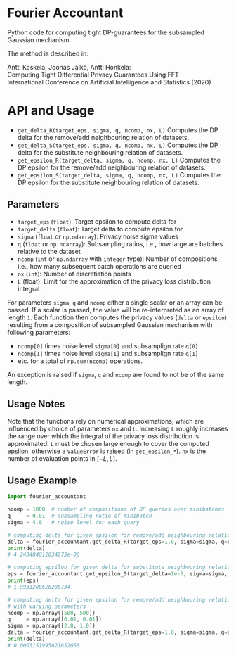 # Fourier Accountant

Python code for computing tight DP-guarantees for the subsampled Gaussian mechanism.

The method is described in:

Antti Koskela, Joonas Jälkö, Antti Honkela:  
Computing Tight Differential Privacy Guarantees Using FFT  
International Conference on Artificial Intelligence and Statistics (2020)

# API and Usage

- `get_delta_R(target_eps, sigma, q, ncomp, nx, L)`
    Computes the DP delta for the remove/add neighbouring relation of datasets.
- `get_delta_S(target_eps, sigma, q, ncomp, nx, L)`
    Computes the DP delta for the substitute neighbouring relation of datasets.
- `get_epsilon_R(target_delta, sigma, q, ncomp, nx, L)`
    Computes the DP epsilon for the remove/add neighbouring relation of datasets.
- `get_epsilon_S(target_delta, sigma, q, ncomp, nx, L)`
    Computes the DP epsilon for the substitute neighbouring relation of datasets.

## Parameters
- `target_eps` (`float`): Target epsilon to compute delta for
- `target_delta` (`float`): Target delta to compute epsilon for
- `sigma` (`float` or `np.ndarray`): Privacy noise sigma values
- `q` (`float` or `np.ndarray`): Subsampling ratios, i.e., how large are batches relative to the dataset
- `ncomp` (`int` or `np.ndarray` with `integer` type): Number of compositions, i.e., how many subsequent batch operations are queried
- `nx` (`int`): Number of discretiation points
- `L` (float):  Limit for the approximation of the privacy loss distribution integral

For parameters `sigma`, `q` and `ncomp` either a single scalar or an array can be passed.
If a scalar is passed, the value will be re-interpreted as an array of length `1`. Each
function then computes the privacy values (`delta` or `epsilon`) resulting
from a composition of subsampled Gaussian mechanism with following parameters:
- `ncomp[0]` times noise level `sigma[0]` and subsamplign rate `q[0]`
- `ncomp[1]` times noise level `sigma[1]` and subsamplign rate `q[1]`
- etc.
for a total of `np.sum(ncomp)` operations.

An exception is raised if `sigma`, `q` and `ncomp` are found to not be of the
same length.


## Usage Notes

Note that the functions rely on numerical approximations, which are influenced
by choice of parameters `nx` and `L`. Increasing `L` roughly increases the range over
which the integral of the privacy loss distribution is approximated. `L` must be chosen
large enough to cover the computed epsilon, otherwise a `ValueError` is raised (in `get_epsilon_*`).
`nx` is the number of evaluation points in $[-L,L]$.

## Usage Example

```python
import fourier_accountant

ncomp = 1000  # number of compositions of DP queries over minibatches
q     = 0.01  # subsampling ratio of minibatch
sigma = 4.0   # noise level for each query

# computing delta for given epsilon for remove/add neighbouring relation
delta = fourier_accountant.get_delta_R(target_eps=1.0, sigma=sigma, q=q, ncomp=ncomp)
print(delta)
# 4.243484012034273e-06

# computing epsilon for given delta for substitute neighbouring relation
eps = fourier_accountant.get_epsilon_S(target_delta=1e-5, sigma=sigma, q=q, ncomp=ncomp)
print(eps)
# 1.9931200626285734

# computing delta for given epsilon for remove/add neighbouring relation
# with varying parameters
ncomp = np.array([500, 500])
q     = np.array([0.01, 0.01])
sigma = np.array([2.0, 1.0])
delta = fourier_accountant.get_delta_R(target_eps=1.0, sigma=sigma, q=q, ncomp=ncomp)
print(delta)
# 0.0003151995621652058
```
